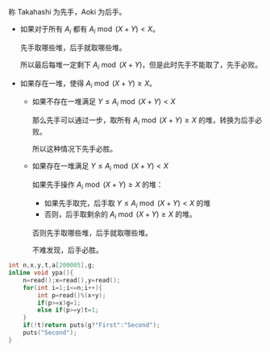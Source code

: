 称 Takahashi 为先手，Aoki 为后手。

- 如果对于所有 $A_i$ 都有 $A_i\bmod (X+Y)<  X$。

    先手取哪些堆，后手就取哪些堆。

    所以最后每堆一定剩下 $A_i\bmod (X+Y)$，但是此时先手不能取了，先手必败。

- 如果存在一堆，使得 $A_i\bmod (X+Y)\ge X$。
    - 如果不存在一堆满足 $Y\le A_i\bmod (X+Y) < X$
    
        那么先手可以通过一步，取所有 $A_i\bmod (X+Y)\ge X$ 的堆，转换为后手必败。

        所以这种情况下先手必胜。
    - 如果存在一堆满足 $Y\le A_i\bmod (X+Y) < X$

        如果先手操作 $A_i\bmod (X+Y)\ge X$ 的堆：
        
        - 如果先手取完，后手取 $Y\le A_i\bmod (X+Y) < X$ 的堆
        - 否则，后手取剩余的 $A_i\bmod (X+Y)\ge X$ 的堆。

        否则先手取哪些堆，后手就取哪些堆。

        不难发现，后手必胜。

```cpp
int n,x,y,t,a[200005],g;
inline void ypa(){
    n=read();x=read(),y=read();
    for(int i=1;i<=n;i++){
        int p=read()%(x+y);
        if(p>=x)g=1;
        else if(p>=y)t=1;
    }
    if(!t)return puts(g?"First":"Second");
    puts("Second");
}
```